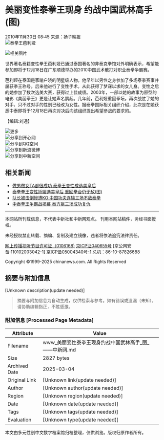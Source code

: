 # 美丽变性泰拳王现身 约战中国武林高手(图)

2010年11月30日 08:45 来源：扬子晚报  
![泰拳王芭利娅](http://www.chinanews.com.cn/fileftp/2010/04/2010-04-23/U76P4T47D13180F981DT20100423110629.jpg)

![相关图片](U186P4T8D2688813F107DT20101130084554.jpg)

世界著名泰籍变性拳王芭利娅已通过泰国著名的非泰克拳馆对外明确表示，希望能参加即将于12月18日在广东顺德举办的2010中国武术散打对职业泰拳争霸赛。

芭利娅在泰国是家喻户晓的明星级人物，他早年以男性之身参加了多场泰拳赛事并屡获拳王称号。后来他进行了变性手术，从此获得了梦寐以求的女儿身。变性之后的她参加了数次选美大赛，获得过上佳成绩。2003年，一部以她的故事为原型的电影《美丽拳王》更是让她声名鹊起。几年前，芭利娅重回拳坛，再次战胜了她的对手，只不过对手的性别已经改为女性。据泰拳国际相关组织介绍，此次是在她获悉中泰即将于12月18日再次对决后向该组织提出希望参战的要求的。

【编辑:刘通】 

![更多](http://www.chinanews.com.cn/fileftp/2010/10/2010-10-20/U76P4T47D15735F979DT20101021094436.jpg)  
![分享到开心网](http://www.chinanews.com.cn/fileftp/2010/10/2010-10-20/U76P4T47D15735F980DT20101021094436.jpg)  
![分享到QQ空间](http://www.chinanews.com.cn/fileftp/2010/10/2010-10-20/U76P4T47D15735F978DT20101021094436.gif)  
![分享到新浪微博](http://www.chinanews.com.cn/fileftp/2010/10/2010-10-20/U76P4T47D15735F976DT20101021094436.gif)  
![分享到中新空间](http://www.chinanews.com.cn/fileftp/2010/10/2010-10-20/U76P4T47D15735F981DT20101021094436.jpg)  

## 相关新闻

- [做男做女TA都很成功 泰拳王变性成选美皇后](http://www.chinanews.com.cn/life/2010/11-01/2624822.shtml)
- [泰拳拳王变性娇媚选美皇后 重回拳台仍无敌(图)](http://www.chinanews.com.cn/ty/2010/11-01/2624270.shtml)
- [队长被击倒惨遭KO 中国功夫连输三场不敌泰拳](http://www.chinanews.com.cn/ty/2010/10-11/2577109.shtml)
- [中泰拳王争霸战揭幕 泰方赢三场成功复仇](http://www.chinanews.com.cn/ty/2010/10-10/2576498.shtml)

---

本网站所刊载信息，不代表中新社和中新网观点。 刊用本网站稿件，务经书面授权。 

未经授权禁止转载、摘编、复制及建立镜像，违者将依法追究法律责任。 

[网上传播视听节目许可证（0106168)](http://news/xuke.html) [京ICP证040655号](http://www.miibeian.gov.cn/) [京公网安备:110102003042-1] [京ICP备05004340号-1](http://www.miitbeian.gov.cn/) 总机：86-10-87826688 

Copyright ©1999-2025 chinanews.com. All Rights Reserved
<!-- tcd_original_link https://www.chinanews.com.cn/ty/2010/11-30/2688813.shtml -->


## 摘要与附加信息

<!-- tcd_abstract -->
[Unknown description(update needed)]
<!-- tcd_abstract_end -->

> 摘要与附加信息为自动生成，仅供检索与参考。如有错误或遗漏（未知），请协助编辑指正，不胜感激。

### 附加信息 [Processed Page Metadata]

| Attribute       | Value                                  |
|-----------------|----------------------------------------|
| Filename        | www_美丽变性泰拳王现身约战中国武林高手_图_——中新网.md                             |
| Size            | 2827 bytes                           |
| Archived Date   | 2025-03-04                             |
| Original Link   | [Unknown link(update needed)]                       |
| Author          | [Unknown author(update needed)]                               |
| Region          | [Unknown region(update needed)]                               |
| Date            | [Unknown date(update needed)]                                 |
| Tags            | [Unknown tags(update needed)]                                 |
| Evaluation            | [Unknown type(update needed)]                                 |
<!-- tcd_table_end -->

本文由多元性别中文数字档案馆归档整理，仅供浏览。版权归原作者所有。
